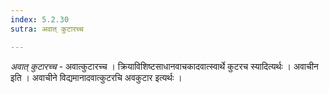 ```yaml
---
index: 5.2.30
sutra: अवात् कुटारच्च

---
```

_अवात् कुटारच्च_ - अवात्कुटारच्च । क्रियाविशिष्टसाधानवाचकादवात्स्वार्थे कुटरच स्यादित्यर्थः । अवाचीन इति । अवाचीने विद्यमानादवात्कुटरचि अवकुटार इत्यर्थः ।